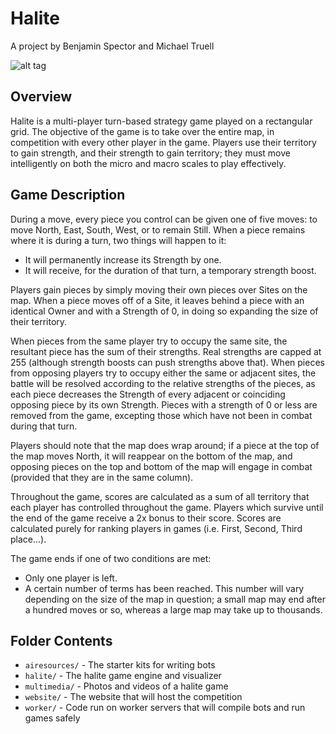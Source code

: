 # Halite

A project by Benjamin Spector and Michael Truell

![alt tag](https://raw.github.com/Sydriax/Halite/master/multimedia/Visualizer.png)

## Overview

Halite is a multi-player turn-based strategy game played on a rectangular grid. The objective of the game is to take over the entire map, in competition with every other player in the game. Players use their territory to gain strength, and their strength to gain territory; they must move intelligently on both the micro and macro scales to play effectively.

## Game Description

During a move, every piece you control can be given one of five moves: to move North, East, South, West, or to remain Still. When a piece remains where it is during a turn, two things will happen to it:

 - It will permanently increase its Strength by one.
 - It will receive, for the duration of that turn, a temporary strength boost.

Players gain pieces by simply moving their own pieces over Sites on the map. When a piece moves off of a Site, it leaves behind a piece with an identical Owner and with a Strength of 0, in doing so expanding the size of their territory.

When pieces from the same player try to occupy the same site, the resultant piece has the sum of their strengths. Real strengths are capped at 255 (although strength boosts can push strengths above that). When pieces from opposing players try to occupy either the same or adjacent sites, the battle will be resolved according to the relative strengths of the pieces, as each piece decreases the Strength of every adjacent or coinciding opposing piece by its own Strength. Pieces with a strength of 0 or less are removed from the game, excepting those which have not been in combat during that turn.

Players should note that the map does wrap around; if a piece at the top of the map moves North, it will reappear on the bottom of the map, and opposing pieces on the top and bottom of the map will engage in combat (provided that they are in the same column).

Throughout the game, scores are calculated as a sum of all territory that each player has controlled throughout the game. Players which survive until the end of the game receive a 2x bonus to their score. Scores are calculated purely for ranking players in games (i.e. First, Second, Third place...).

The game ends if one of two conditions are met:
 - Only one player is left.
 - A certain number of terms has been reached. This number will vary depending on the size of the map in question; a small map may end after a hundred moves or so, whereas a large map may take up to thousands.

## Folder Contents

- `airesources/` - The starter kits for writing bots
- `halite/` - The halite game engine and visualizer
- `multimedia/` - Photos and videos of a halite game
- `website/` - The website that will host the competition
- `worker/` - Code run on worker servers that will compile bots and run games safely
